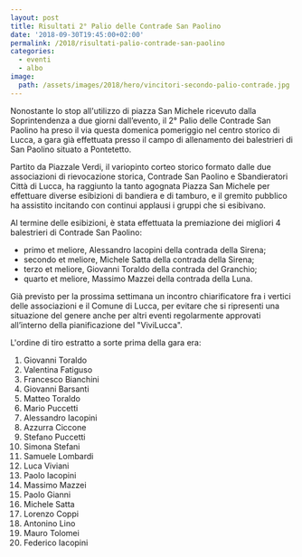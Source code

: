 ```yaml
---
layout: post
title: Risultati 2° Palio delle Contrade San Paolino
date: '2018-09-30T19:45:00+02:00'
permalink: /2018/risultati-palio-contrade-san-paolino
categories:
  - eventi
  - albo
image:
  path: /assets/images/2018/hero/vincitori-secondo-palio-contrade.jpg
---
```


Nonostante lo stop all'utilizzo di piazza San Michele ricevuto dalla
Soprintendenza a due giorni dall’evento, il 2° Palio delle Contrade San Paolino
ha preso il via questa domenica pomeriggio nel centro storico di Lucca, a gara
già effettuata presso il campo di allenamento dei balestrieri di San Paolino
situato a Pontetetto.

<!-- more -->

Partito da Piazzale Verdi, il variopinto corteo storico formato dalle due
associazioni di rievocazione storica, Contrade San Paolino e Sbandieratori Città
di Lucca, ha raggiunto la tanto agognata Piazza San Michele per effettuare
diverse esibizioni di bandiera e di tamburo, e il gremito pubblico ha assistito
incitando con continui applausi i gruppi che si esibivano.

Al termine delle esibizioni, è stata effettuata la premiazione dei migliori 4
balestrieri di Contrade San Paolino:

* primo et meliore, Alessandro Iacopini della contrada della Sirena;
* secondo et meliore, Michele Satta della contrada della Sirena;
* terzo et meliore, Giovanni Toraldo della contrada del Granchio;
* quarto et meliore, Massimo Mazzei della contrada della Luna.

Già previsto per la prossima settimana un incontro chiarificatore fra i vertici
delle associazioni e il Comune di Lucca, per evitare che si ripresenti una
situazione del genere anche per altri eventi regolarmente approvati all’interno
della pianificazione del "ViviLucca".

L'ordine di tiro estratto a sorte prima della gara era:

1. Giovanni Toraldo
2. Valentina Fatiguso
3. Francesco Bianchini
4. Giovanni Barsanti
5. Matteo Toraldo
6. Mario Puccetti
7. Alessandro Iacopini
8. Azzurra Ciccone
9. Stefano Puccetti
10. Simona Stefani
11. Samuele Lombardi
12. Luca Viviani
13. Paolo Iacopini
14. Massimo Mazzei
15. Paolo Gianni
16. Michele Satta
17. Lorenzo Coppi
18. Antonino Lino
19. Mauro Tolomei
20. Federico Iacopini
